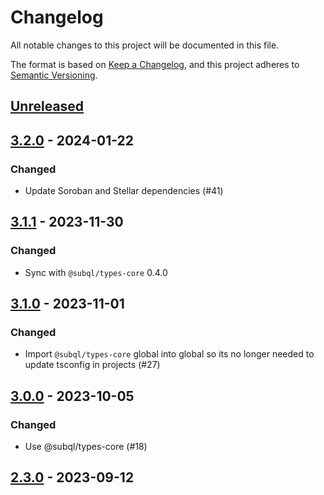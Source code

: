 # Changelog
All notable changes to this project will be documented in this file.

The format is based on [Keep a Changelog](https://keepachangelog.com/en/1.0.0/),
and this project adheres to [Semantic Versioning](https://semver.org/spec/v2.0.0.html).

## [Unreleased]

## [3.2.0] - 2024-01-22
### Changed
- Update Soroban and Stellar dependencies (#41)

## [3.1.1] - 2023-11-30
### Changed
- Sync with `@subql/types-core` 0.4.0

## [3.1.0] - 2023-11-01
### Changed
- Import `@subql/types-core` global into global so its no longer needed to update tsconfig in projects (#27)

## [3.0.0] - 2023-10-05
### Changed
- Use @subql/types-core (#18)

## [2.3.0] - 2023-09-12
[Unreleased]: https://github.com/subquery/subql-stellar/compare/types-stellar/3.2.0...HEAD
[3.2.0]: https://github.com/subquery/subql-stellar/compare/types-stellar/3.1.1...types-stellar/3.2.0
[3.1.1]: https://github.com/subquery/subql-stellar/compare/types-stellar/3.1.0...types-stellar/3.1.1
[3.1.0]: https://github.com/subquery/subql-stellar/compare/types-stellar/3.0.0...types-stellar/3.1.0
[3.0.0]: https://github.com/subquery/subql-stellar/compare/types-stellar/2.3.0...types-stellar/3.0.0
[2.3.0]: https://github.com/subquery/subql-stellar/tag/v2.3.0
